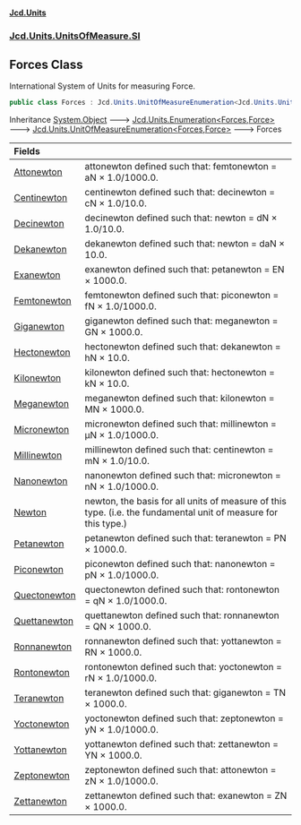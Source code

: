 #### [Jcd.Units](index.md 'index')

### [Jcd.Units.UnitsOfMeasure.SI](Jcd.Units.UnitsOfMeasure.SI.md 'Jcd.Units.UnitsOfMeasure.SI')

## Forces Class

International System of Units for measuring Force.

```csharp
public class Forces : Jcd.Units.UnitOfMeasureEnumeration<Jcd.Units.UnitsOfMeasure.SI.Forces, Jcd.Units.UnitTypes.Force>
```

Inheritance [System.Object](https://docs.microsoft.com/en-us/dotnet/api/System.Object 'System.Object') &#129106; [Jcd.Units.Enumeration&lt;](Enumeration_TEnumeration,T_.md 'Jcd.Units.Enumeration<TEnumeration,T>')[Forces](Forces.md 'Jcd.Units.UnitsOfMeasure.SI.Forces')[,](Enumeration_TEnumeration,T_.md 'Jcd.Units.Enumeration<TEnumeration,T>')[Force](Force.md 'Jcd.Units.UnitTypes.Force')[&gt;](Enumeration_TEnumeration,T_.md 'Jcd.Units.Enumeration<TEnumeration,T>') &#129106; [Jcd.Units.UnitOfMeasureEnumeration&lt;](UnitOfMeasureEnumeration_TEnumeration,T_.md 'Jcd.Units.UnitOfMeasureEnumeration<TEnumeration,T>')[Forces](Forces.md 'Jcd.Units.UnitsOfMeasure.SI.Forces')[,](UnitOfMeasureEnumeration_TEnumeration,T_.md 'Jcd.Units.UnitOfMeasureEnumeration<TEnumeration,T>')[Force](Force.md 'Jcd.Units.UnitTypes.Force')[&gt;](UnitOfMeasureEnumeration_TEnumeration,T_.md 'Jcd.Units.UnitOfMeasureEnumeration<TEnumeration,T>') &#129106; Forces

| Fields                                                                                   |                                                                                                                |
|:-----------------------------------------------------------------------------------------|:---------------------------------------------------------------------------------------------------------------|
| [Attonewton](Forces.Attonewton.md 'Jcd.Units.UnitsOfMeasure.SI.Forces.Attonewton')       | attonewton defined such that: femtonewton = aN × 1.0/1000.0.                                                   |
| [Centinewton](Forces.Centinewton.md 'Jcd.Units.UnitsOfMeasure.SI.Forces.Centinewton')    | centinewton defined such that: decinewton = cN × 1.0/10.0.                                                     |
| [Decinewton](Forces.Decinewton.md 'Jcd.Units.UnitsOfMeasure.SI.Forces.Decinewton')       | decinewton defined such that: newton = dN × 1.0/10.0.                                                          |
| [Dekanewton](Forces.Dekanewton.md 'Jcd.Units.UnitsOfMeasure.SI.Forces.Dekanewton')       | dekanewton defined such that: newton = daN × 10.0.                                                             |
| [Exanewton](Forces.Exanewton.md 'Jcd.Units.UnitsOfMeasure.SI.Forces.Exanewton')          | exanewton defined such that: petanewton = EN × 1000.0.                                                         |
| [Femtonewton](Forces.Femtonewton.md 'Jcd.Units.UnitsOfMeasure.SI.Forces.Femtonewton')    | femtonewton defined such that: piconewton = fN × 1.0/1000.0.                                                   |
| [Giganewton](Forces.Giganewton.md 'Jcd.Units.UnitsOfMeasure.SI.Forces.Giganewton')       | giganewton defined such that: meganewton = GN × 1000.0.                                                        |
| [Hectonewton](Forces.Hectonewton.md 'Jcd.Units.UnitsOfMeasure.SI.Forces.Hectonewton')    | hectonewton defined such that: dekanewton = hN × 10.0.                                                         |
| [Kilonewton](Forces.Kilonewton.md 'Jcd.Units.UnitsOfMeasure.SI.Forces.Kilonewton')       | kilonewton defined such that: hectonewton = kN × 10.0.                                                         |
| [Meganewton](Forces.Meganewton.md 'Jcd.Units.UnitsOfMeasure.SI.Forces.Meganewton')       | meganewton defined such that: kilonewton = MN × 1000.0.                                                        |
| [Micronewton](Forces.Micronewton.md 'Jcd.Units.UnitsOfMeasure.SI.Forces.Micronewton')    | micronewton defined such that: millinewton = μN × 1.0/1000.0.                                                  |
| [Millinewton](Forces.Millinewton.md 'Jcd.Units.UnitsOfMeasure.SI.Forces.Millinewton')    | millinewton defined such that: centinewton = mN × 1.0/10.0.                                                    |
| [Nanonewton](Forces.Nanonewton.md 'Jcd.Units.UnitsOfMeasure.SI.Forces.Nanonewton')       | nanonewton defined such that: micronewton = nN × 1.0/1000.0.                                                   |
| [Newton](Forces.Newton.md 'Jcd.Units.UnitsOfMeasure.SI.Forces.Newton')                   | newton, the basis for all units of measure of this type. (i.e. the fundamental unit of measure for this type.) |
| [Petanewton](Forces.Petanewton.md 'Jcd.Units.UnitsOfMeasure.SI.Forces.Petanewton')       | petanewton defined such that: teranewton = PN × 1000.0.                                                        |
| [Piconewton](Forces.Piconewton.md 'Jcd.Units.UnitsOfMeasure.SI.Forces.Piconewton')       | piconewton defined such that: nanonewton = pN × 1.0/1000.0.                                                    |
| [Quectonewton](Forces.Quectonewton.md 'Jcd.Units.UnitsOfMeasure.SI.Forces.Quectonewton') | quectonewton defined such that: rontonewton = qN × 1.0/1000.0.                                                 |
| [Quettanewton](Forces.Quettanewton.md 'Jcd.Units.UnitsOfMeasure.SI.Forces.Quettanewton') | quettanewton defined such that: ronnanewton = QN × 1000.0.                                                     |
| [Ronnanewton](Forces.Ronnanewton.md 'Jcd.Units.UnitsOfMeasure.SI.Forces.Ronnanewton')    | ronnanewton defined such that: yottanewton = RN × 1000.0.                                                      |
| [Rontonewton](Forces.Rontonewton.md 'Jcd.Units.UnitsOfMeasure.SI.Forces.Rontonewton')    | rontonewton defined such that: yoctonewton = rN × 1.0/1000.0.                                                  |
| [Teranewton](Forces.Teranewton.md 'Jcd.Units.UnitsOfMeasure.SI.Forces.Teranewton')       | teranewton defined such that: giganewton = TN × 1000.0.                                                        |
| [Yoctonewton](Forces.Yoctonewton.md 'Jcd.Units.UnitsOfMeasure.SI.Forces.Yoctonewton')    | yoctonewton defined such that: zeptonewton = yN × 1.0/1000.0.                                                  |
| [Yottanewton](Forces.Yottanewton.md 'Jcd.Units.UnitsOfMeasure.SI.Forces.Yottanewton')    | yottanewton defined such that: zettanewton = YN × 1000.0.                                                      |
| [Zeptonewton](Forces.Zeptonewton.md 'Jcd.Units.UnitsOfMeasure.SI.Forces.Zeptonewton')    | zeptonewton defined such that: attonewton = zN × 1.0/1000.0.                                                   |
| [Zettanewton](Forces.Zettanewton.md 'Jcd.Units.UnitsOfMeasure.SI.Forces.Zettanewton')    | zettanewton defined such that: exanewton = ZN × 1000.0.                                                        |
